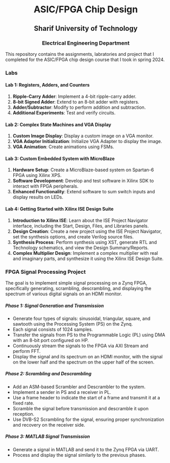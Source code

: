 <h1 align='center'> ASIC/FPGA Chip Design </h1>

<h2 align='center'> Sharif University of Technology </h2>

<h3 align='center'> Electrical Engineering Department </h3>

This repository contains the assignments, labratories and project that I completed for the ASIC/FPGA chip design course that I took in spring 2024.

### Labs

#### Lab 1: Registers, Adders, and Counters
1. **Ripple-Carry Adder**: Implement a 4-bit ripple-carry adder.
2. **8-bit Signed Adder**: Extend to an 8-bit adder with registers.
3. **Adder/Subtractor**: Modify to perform addition and subtraction.
4. **Additional Experiments**: Test and verify circuits.

#### Lab 2: Complex State Machines and VGA Display
1. **Custom Image Display**: Display a custom image on a VGA monitor.
2. **VGA Adapter Initialization**: Initialize VGA Adapter to display the image.
3. **VGA Animation**: Create animations using FSMs.

#### Lab 3: Custom Embedded System with MicroBlaze
1. **Hardware Setup**: Create a MicroBlaze-based system on Spartan-6 FPGA using Xilinx XPS.
2. **Software Development**: Develop and test software in Xilinx SDK to interact with FPGA peripherals.
3. **Enhanced Functionality**: Extend software to sum switch inputs and display results on LEDs.

#### Lab 4: Getting Started with Xilinx ISE Design Suite

1. **Introduction to Xilinx ISE**: Learn about the ISE Project Navigator interface, including the Start, Design, Files, and Libraries panels.
2. **Design Creation**: Create a new project using the ISE Project Navigator, set the synthesis options, and create Verilog source files.
3. **Synthesis Process**: Perform synthesis using XST, generate RTL and Technology schematics, and view the Design Summary/Reports.
4. **Complex Multiplier Design**: Implement a complex multiplier with real and imaginary parts, and synthesize it using the Xilinx ISE Design Suite.

### FPGA Signal Processing Project

The goal is to implement simple signal processing on a Zynq FPGA, specifically generating, scrambling, descrambling, and displaying the spectrum of various digital signals on an HDMI monitor.

##### Phase 1: Signal Generation and Transmission
- Generate four types of signals: sinusoidal, triangular, square, and sawtooth using the Processing System (PS) on the Zynq.
- Each signal consists of 1024 samples.
- Transfer the signals from PS to the Programmable Logic (PL) using DMA with an 8-bit port configured on HP.
- Continuously stream the signals to the FPGA via AXI Stream and perform FFT.
- Display the signal and its spectrum on an HDMI monitor, with the signal on the lower half and the spectrum on the upper half of the screen.

##### Phase 2: Scrambling and Descrambling
- Add an ASM-based Scrambler and Descrambler to the system.
- Implement a sender in PS and a receiver in PL.
- Use a frame header to indicate the start of a frame and transmit it at a fixed rate.
- Scramble the signal before transmission and descramble it upon reception.
- Use DVB-S2 Scrambling for the signal, ensuring proper synchronization and recovery on the receiver side.

##### Phase 3: MATLAB Signal Transmission
- Generate a signal in MATLAB and send it to the Zynq FPGA via UART.
- Process and display the signal similarly to the previous phases.

